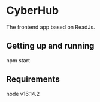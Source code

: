# CyberHub

The frontend app based on ReadJs.

## Getting up and running
npm start

## Requirements
node  v16.14.2